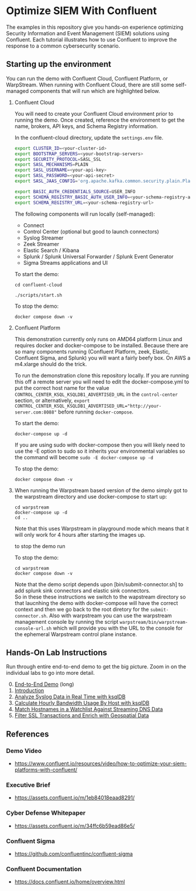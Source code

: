 # Optimize SIEM With Confluent

The examples in this repository give you hands-on experience optimizing Security Information and Event Management (SIEM)
solutions using Confluent. Each tutorial illustrates how to use Confluent to improve the response to a common 
cybersecurity scenario.

## Starting up the environment
You can run the demo with Confluent Cloud, Confluent Platform, or WarpStream. When running with Confluent Cloud, there are still some self-managed components that will run which are highlighted below.

1. Confluent Cloud

    You will need to create your Confluent Cloud environment prior to running the demo. Once created, reference the environment to get the name, brokers, API keys, and Schema Registry information.

    In the confluent-cloud directory, update the `settings.env` file.

    ```bash
    export CLUSTER_ID=<your-cluster-id>
    export BOOTSTRAP_SERVERS=<your-bootstrap-servers>
    export SECURITY_PROTOCOL=SASL_SSL
    export SASL_MECHANISMS=PLAIN
    export SASL_USERNAME=<your-api-key>
    export SASL_PASSWORD=<your-api-secret>
    export SASL_JAAS_CONFIG='org.apache.kafka.common.security.plain.PlainLoginModule required username="'${SASL_USERNAME}'" password="'${SASL_PASSWORD}'";'

    export BASIC_AUTH_CREDENTIALS_SOURCE=USER_INFO
    export SCHEMA_REGISTRY_BASIC_AUTH_USER_INFO=<your-schema-registry-api-key>:<your-schema-registry-api-secret>
    export SCHEMA_REGISTRY_URL=<your-schema-registry-url>
    ```

    The following components will run locally (self-managed):
    * Connect
    * Control Center (optional but good to launch connectors)
    * Syslog Streamer
    * Zeek Streamer
    * Elastic Search / Kibana
    * Splunk / Splunk Universal Forwarder / Splunk Event Generator
    * Sigma Streams applications and UI

    To start the demo:

    ```
    cd confluent-cloud

    ./scripts/start.sh
    ```

    To stop the demo:
    ```
    docker compose down -v
    ```

2. Confluent Platform

    This demonstration currently only runs on AMD64 platform Linux and requires docker and docker-compose to be installed.
    Because there are so many components running (Confluent Platform, zeek, Elastic, Confluent Sigma, and Splunk) you will 
    want a fairly beefy box.  On AWS a m4.xlarge should do the trick.

    To run the demonstration clone this repository locally. If you are running this off a remote server you will need to 
    edit the docker-compose.yml to put the correct host name for the value `CONTROL_CENTER_KSQL_KSQLDB1_ADVERTISED_URL` 
    in the `control-center` section, or alternatively, `export CONTROL_CENTER_KSQL_KSQLDB1_ADVERTISED_URL="http://your-server.com:8088"`
    before running `docker-compose`.

    To start the demo:

    ```
    docker-compose up -d
    ```

    If you are using sudo with docker-compose then you will likely need to use the -E option to sudo so it inherits your 
    environmental variables so the command will become ```sudo -E docker-compose up -d```

    To stop the demo:
    ```
    docker compose down -v
    ```

3.  When running the Warpstream based version of the demo simply got to the warpstream directory and use docker-compose to start up:

    ```
    cd warpstream
    docker-compose up -d
    cd ..
    ```

    Note that this uses Warpstream in playground mode which means that it will only work for 4 hours after starting the images up.

    to stop the demo run 

    To stop the demo:

    ```
    cd warpstream
    docker compose down -v
    ```
    Note that the demo script depends upon [bin/submit-connector.sh] to add splunk sink connectors and elastic sink connectors.  
    So in these these instructions we switch to the wapstream directory so that laucnhing the demo with docker-compose will have 
    the correct context and then we go back to the root diretory for the `submit-connector.sh`.  Also with warpstream you can 
    use the warpstream management console by running the script `warpstream/bin/warpstream-console-url.sh` which will provide
    you with the URL to the console for the ephemeral Warpstream control plane instance.

## Hands-On Lab Instructions

Run through entire end-to-end demo to get the big picture. Zoom in on the individual labs to go into more detail.

0. [End-to-End Demo](./instructions/00-executive-demo.md) (long)
1. [Introduction](./instructions/01-introduction.md)
2. [Analyze Syslog Data in Real Time with ksqlDB](./instructions/02-syslog.md)
3. [Calculate Hourly Bandwidth Usage By Host with ksqlDB](./instructions/03-bandwidth.md)
4. [Match Hostnames in a Watchlist Against Streaming DNS Data](./instructions/04-watchlist.md)
5. [Filter SSL Transactions and Enrich with Geospatial Data](./instructions/05-ssl.md)

## References

### Demo Video

- https://www.confluent.io/resources/video/how-to-optimize-your-siem-platforms-with-confluent/

### Executive Brief

- https://assets.confluent.io/m/1eb84018eaad8291/

### Cyber Defense Whitepaper

- https://assets.confluent.io/m/34ffc6b59ead86e5/

### Confluent Sigma

- https://github.com/confluentinc/confluent-sigma

### Confluent Documentation

- https://docs.confluent.io/home/overview.html

